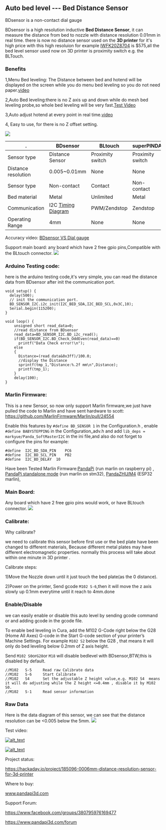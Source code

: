 ## Auto bed level --- Bed Distance Sensor

BDsensor is a non-contact dial gauge

BDsensor is a high resolution inductive **Bed Distance Sensor**, it can measure the distance from bed to nozzle with distance resolution 0.01mm in real time.
there is now no distance sensor used on the **3D printer** for it's high price with this high resoluion for example [IWFK20Z8704](https://www.walkerindustrial.com/IWFK-20Z8704-S35A-BAUMER-10155694-p/iwfk-20z8704-s35a.htm) is $575,all the bed level sensor used now on 3D printer is proximity switch e.g. the BLTouch.
 
### Benefits
1,Menu Bed leveling: The Distance between bed and hotend will be displayed on the screen while you do menu bed leveling so you do not need paper.[video](https://youtu.be/5Hh-R__WlqY)

2,Auto Bed leveling:there is no Z axis up and down while do mesh bed leveling probe,so whole bed leveling will be very fast.[Test Video](https://video.wixstatic.com/video/0d0edf_f2f0b38c765e43c680faaa4f673a74b6/480p/mp4/file.mp4)

3,Auto adjust hotend at every point in real time.[video](https://youtu.be/4qdCDU4c2ac)

4, Easy to use, for there is no Z offset setting. 


![](https://raw.githubusercontent.com/markniu/Bed_Distance_sensor/main/doc/516115055.jpg)
 
 . | BDsensor | BLtouch |superPINDA
--- | --- |--- |---
Sensor type |Distance Sensor| Proximity switch | Proximity switch
Distance resolution |0.005~0.01mm| None | None
Sensor type |Non-contact | Contact |Non-contact
Bed material |Metal| Unlimited | Metal
Communication |I2C [Timing Diagram](https://github.com/markniu/Bed_Distance_sensor/blob/main/doc/0220517153950.png)| PWM/Zendstop | Zendstop
Operating Range|4mm|None|None

Accuracy video: [BDsensor VS  Dial gauge](https://youtu.be/SLDsKLupcrk)

Support main board: any board which have 2 free gpio pins,Compatible with the BLtouch	connector. 
![](https://raw.githubusercontent.com/markniu/Bed_Distance_sensor/main/doc/FastBD.gif)

### Arduino Testing code:
here is the arduino testing code,it's very simple, you can read the distance data from BDsensor after init the communication port.

```
void setup() {
  delay(500);
  // init the communication port.
  BD_SENSOR_I2C.i2c_init(I2C_BED_SDA,I2C_BED_SCL,0x3C,10);
  Serial.begin(115200);
}

void loop() {
    unsigned short read_data=0;
    //read distance from BDsensor
    read_data=BD_SENSOR_I2C.BD_i2c_read();    
    if(BD_SENSOR_I2C.BD_Check_OddEven(read_data)==0)
      printf("Data Check error!\n");
    else
    {
      Distance=(read_data&0x3ff)/100.0;
      //display the Distance
      sprintf(tmp_1,"Distance:%.2f mm\n",Distance);
      printf(tmp_1);
    }
    delay(100);
}
```


### Marlin Firmware:
This is a new Sensor, so now only support Marlin firmware,we just have pulled the code to Marlin and have sent hardware to scott:
https://github.com/MarlinFirmware/Marlin/pull/24554

Enable this features by `#define BD_SENSOR 1` in the Configuration.h , enable `#define BABYSTEPPING` in the Configuration_adv.h and add `lib_deps = markyue/Panda_SoftMasterI2C` in the ini file,and also do not forget to configure the pins for example:
```
#define  I2C_BD_SDA_PIN    PC6
#define  I2C_BD_SCL_PIN    PB2
#define  I2C_BD_DELAY  10
```
Have been Tested Marlin Firmware:[PandaPi](https://github.com/markniu/PandaPi/tree/master/Marlin2.x/pandapi)  (run marlin on raspberry pi)  , [PandaPi standalone mode](https://github.com/markniu/PandaPi/tree/master/Marlin2.x/standalone/Marlin-2.0.9.3) (run marlin on stm32), [PandaZHU/M4](https://github.com/markniu/PandaZHU) (ESP32 marlin),



### Main Board:
 Any board which have 2 free gpio pins would work, or have BLtouch connector.
![](https://raw.githubusercontent.com/markniu/Bed_Distance_sensor/main/doc/Connection.jpg) 
### Calibrate:
Why calibrate?

we need to calibrate this sensor before first use or the bed plate have been changed to different materials,
Because different metal plates may have different electromagnetic properties.
normally this process will take about within one minute in 3D printer .

Calibrate steps:

1)Move the Nozzle down until it just touch the bed plate(as the 0 distance).

2)Power on the printer, Send gcode `M102 S-6`,then it will move the z axis slowly up 0.1mm everytime until it reach to 4mm.done


### Enable/Disable 
we can easily enable or disable this auto level by sending gcode command or and adding gcode in the gcode file.

To enable bed leveling in Cura, add the M102 G-Code right below the G28 (Home All Axes) G-code in the Start G-code section of your printer’s Machine Settings.
For example `M102 S2` below the G28 , that means it will only do bed leveling below 0.2mm of Z axis height.

Send `M102 S0`or`G28`or `M18` will disable bedlevel with BDsensor,BTW,this is disabled by default.

```
//M102   S-5     Read raw Calibrate data
//M102   S-6     Start Calibrate 
//M102   S4      Set the adjustable Z height value,e.g. M102 S4  means it will do adjusting while the Z height <=0.4mm , disable it by M102 S0.
//M102   S-1     Read sensor information
```

### Raw Data
Here is the data diagram of this sensor, we can see that the distance resolution can be <0.005 below the 5mm.
![](https://raw.githubusercontent.com/markniu/Bed_Distance_sensor/main/doc/data.jpg)


Test video: 

[<img alt="alt_text"   src="https://raw.githubusercontent.com/markniu/Bed_Distance_sensor/main/doc/135228.jpg" />](https://youtu.be/5Hh-R__WlqY)

[<img alt="alt_text"   src="https://raw.githubusercontent.com/markniu/Bed_Distance_sensor/main/doc/135204.jpg" />](https://youtu.be/4qdCDU4c2ac)


Project status:

https://hackaday.io/project/185096-0006mm-distance-resolution-sensor-for-3d-printer

Where to buy:

www.pandapi3d.com  

Support Forum: 

https://www.facebook.com/groups/380795976169477   

https://www.pandapi3d.com/forum

